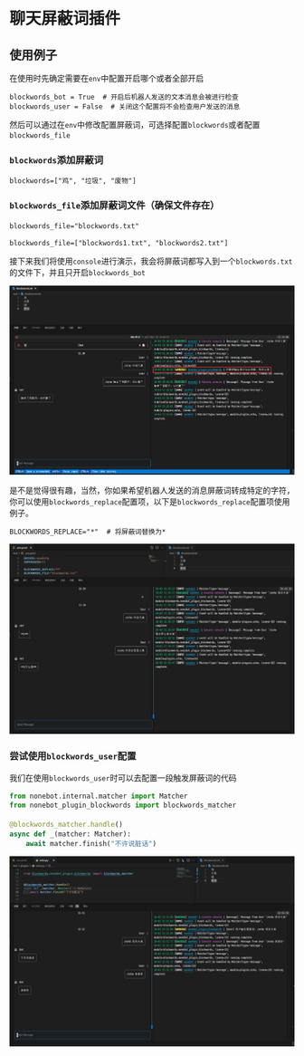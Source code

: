 # 聊天屏蔽词插件

## 使用例子

在使用时先确定需要在`env`中配置开启哪个或者全部开启

```env
blockwords_bot = True  # 开启后机器人发送的文本消息会被进行检查
blockwords_user = False  # 关闭这个配置将不会检查用户发送的消息
```

然后可以通过在`env`中修改配置屏蔽词，可选择配置`blockwords`或者配置`blockwords_file`

### `blockwords`添加屏蔽词

```env
blockwords=["鸡", "垃圾", "废物"]
```

### `blockwords_file`添加屏蔽词文件（确保文件存在）

```env
blockwords_file="blockwords.txt"
```

```env
blockwords_file=["blockwords1.txt", "blockwords2.txt"]
```

接下来我们将使用`console`进行演示，我会将屏蔽词都写入到一个`blockwords.txt`的文件下，并且只开启`blockwords_bot`

![image-20231003153146954](README.assets\image-20231003153146954.png)

是不是觉得很有趣，当然，你如果希望机器人发送的消息屏蔽词转成特定的字符，你可以使用`blockwords_replace`配置项，以下是`blockwords_replace`配置项使用例子。

```env
BLOCKWORDS_REPLACE="*"	# 将屏蔽词替换为*
```

![image-20231003154251844](README.assets\image-20231003154251844.png)

### 尝试使用`blockwords_user`配置

我们在使用`blockwords_user`时可以去配置一段触发屏蔽词的代码

```python
from nonebot.internal.matcher import Matcher
from nonebot_plugin_blockwords import blockwords_matcher

@blockwords_matcher.handle()
async def _(matcher: Matcher):
    await matcher.finish("不许说脏话")
```

![image-20231003155210208](README.assets/image-20231003155210208.png)
